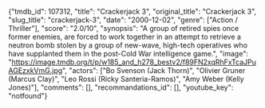 {"tmdb_id": 107312, "title": "Crackerjack 3", "original_title": "Crackerjack 3", "slug_title": "crackerjack-3", "date": "2000-12-02", "genre": ["Action / Thriller"], "score": "2.0/10", "synopsis": "A group of retired spies once former enemies, are forced to work together in an attempt to retrieve a neutron bomb stolen by a group of new-wave, high-tech operatives who have supplanted them in the post-Cold War intelligence game.", "image": "https://image.tmdb.org/t/p/w185_and_h278_bestv2/f89FN2xqRhFxTcaJPuAGEzxkVmG.jpg", "actors": ["Bo Svenson (Jack Thorn)", "Olivier Gruner (Marcus Clay)", "Leo Rossi (Ricky Santeria-Ramos)", "Amy Weber (Kelly Jones)"], "comments": [], "recommandations_id": [], "youtube_key": "notfound"}